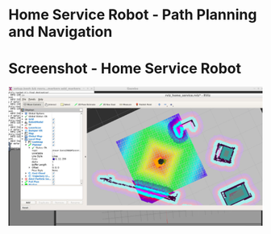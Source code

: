 # Home Service Robot - Path Planning and Navigation

# Screenshot - Home Service Robot

![Home Service Robot](images/homeService.png)